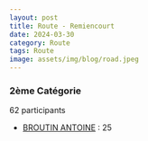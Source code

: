 ```yaml
---
layout: post
title: Route - Remiencourt
date: 2024-03-30
category: Route
tags: Route
image: assets/img/blog/road.jpeg
---
```


### 2ème Catégorie
62 participants
- [BROUTIN ANTOINE](https://teamspecializedlille.github.io/works/broutinantoine) : 25
